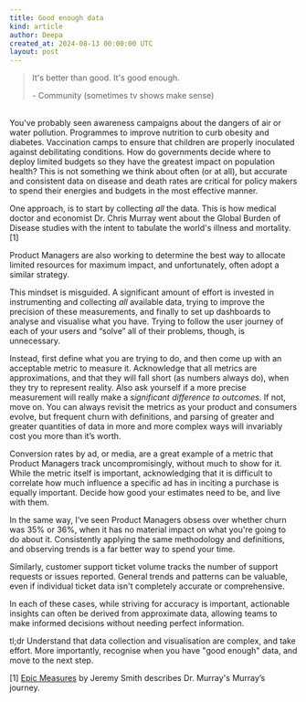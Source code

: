 ```yaml
---
title: Good enough data
kind: article
author: Deepa
created_at: 2024-08-13 00:00:00 UTC
layout: post
---
```

> It's better than good. It's good enough.
>
> \- Community (sometimes tv shows make sense)

\
You've probably seen awareness campaigns about the dangers of air or water pollution. Programmes to improve nutrition to curb obesity and diabetes. Vaccination camps to ensure that children are properly inoculated against debilitating conditions. How do governments decide where to deploy limited budgets so they have the greatest impact on population health? This is not something we think about often (or at all), but accurate and consistent data on disease and death rates are critical for policy makers to spend their energies and budgets in the most effective manner.

One approach, is to start by collecting _all_ the data. This is how medical doctor and economist Dr. Chris Murray went about the Global Burden of Disease studies with the intent to tabulate the world's illness and mortality. [1]

Product Managers are also working to determine the best way to allocate limited resources for maximum impact, and unfortunately, often adopt a similar strategy. 

This mindset is misguided. A significant amount of effort is invested in instrumenting and collecting _all_ available data, trying to improve the precision of these measurements, and finally to set up dashboards to analyse and visualise what you have. Trying to follow the user journey of each of your users and “solve” all of their problems, though, is unnecessary. 

Instead, first define what you are trying to do, and then come up with an acceptable metric to measure it. Acknowledge that all metrics are approximations, and that they will fall short (as numbers always do), when they try to represent reality. Also ask yourself if a more precise measurement will really make a _significant difference to outcomes_. If not, move on. You can always revisit the metrics as your product and consumers evolve, but frequent churn with definitions, and parsing of greater and greater quantities of data in more and more complex ways will invariably cost you more than it’s worth.

Conversion rates by ad, or media, are a great example of a metric that Product Managers track uncompromisingly, without much to show for it. While the metric itself is important, acknowledging that it is difficult to correlate how much influence a specific ad has in inciting a purchase is equally important. Decide how good your estimates need to be, and live with them.

In the same way, I've seen Product Managers obsess over whether churn was 35% or 36%, when it has no material impact on what you're going to do about it. Consistently applying the same methodology and definitions, and observing trends is a far better way to spend your time.

Similarly, customer support ticket volume tracks the number of support requests or issues reported. General trends and patterns can be valuable, even if individual ticket data isn't completely accurate or comprehensive.

In each of these cases, while striving for accuracy is important, actionable insights can often be derived from approximate data, allowing teams to make informed decisions without needing perfect information.

tl;dr Understand that data collection and visualisation are complex, and take effort. More importantly, recognise when you have "good enough" data, and move to the next step.

[1]
[Epic Measures](https://www.goodreads.com/book/show/22693187-epic-measures) by Jeremy Smith describes Dr. Murray's Murray’s journey. 
